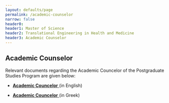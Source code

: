 ```yaml
---
layout: defaults/page
permalink: /academic-counselor
narrow: false
header0: 
header1: Master of Science
header2: Translational Engineering in Health and Medicine
header3: Academic Counselor
---
```


<div class="container">
    <div class="row flex-column">
        <h2 class="my-3">Academic Counselor</h2>
        <p>
            Relevant documents regarding the Academic Councelor of the Postgraduate Studies Program are given below:
        </p>
        <ul>
            <li class="mb-3">
                <a href="{{ site.baseurl }}/files/academic-counselor-english.pdf"  target="_blank">
                  <strong>Academic Councelor</strong>
                </a> (in English)
            </li>
        </ul>
        <ul>
            <li class="mb-3">
                <a href="{{ site.baseurl }}/files/academic-counselor-english.pdf"  target="_blank">
                  <strong>Academic Councelor</strong>
                </a> (in Greek)
            </li>
        </ul>
    </div>
</div>
